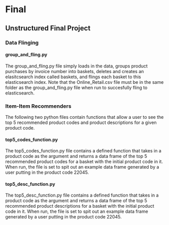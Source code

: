 # Final
## Unstructured Final Project

### Data Flinging
#### group_and_fling.py
The group_and_fling.py file simply loads in the data, groups product purchases by invoice number into baskets, deletes and creates an elasitcsearch index called baskets, and flings each basket to this elasticsearch index.  Note that the Online_Retail.csv file must be in the same folder as the group_and_fling.py file when run to succesfully fling to elasticsearch.


### Item-Item Recommenders
The following two python files contain functions that allow a user to see the top 5 recommended product codes and product descriptions for a given product code.

#### top5_codes_function.py
The top5_codes_function.py file contains a defined function that takes in a product code as the argument and returns a data frame of the top 5 recommended product codes for a basket with the initial product code in it. When run, the file is set to spit out an example data frame generated by a user putting in the product code 22045.

#### top5_desc_function.py
The top5_desc_function.py file contains a defined function that takes in a product code as the argument and returns a data frame of the top 5 recommended product descriptions for a basket with the initial product code in it. When run, the file is set to spit out an example data frame generated by a user putting in the product code 22045.
